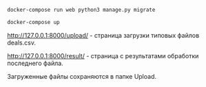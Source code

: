 ```sh
docker-compose run web python3 manage.py migrate
```

```sh
docker-compose up
```

http://127.0.0.1:8000/upload/  - страница загрузки типовых файлов deals.csv.

http://127.0.0.1:8000/result/ - страница с результатами обработки последнего файла.

Загруженные файлы сохраняются в папке Upload.
